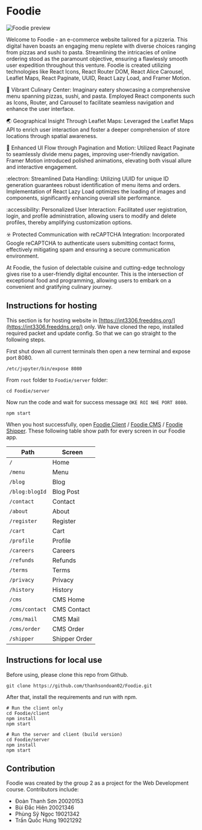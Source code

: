# Foodie

![Foodie preview](https://firebasestorage.googleapis.com/v0/b/foodie-68790.appspot.com/o/Screenshot%202024-01-01%20082823.png?alt=media&token=0b2ce2e9-f709-4bb5-b0bc-b1c3040ee1a8)


Welcome to Foodie - an e-commerce website tailored for a pizzeria. This digital haven boasts an engaging menu replete with diverse choices ranging from pizzas and sushi to pasta. Streamlining the intricacies of online ordering stood as the paramount objective, ensuring a flawlessly smooth user expedition throughout this venture. Foodie is created utilizing technologies like React Icons, React Router DOM, React Alice Carousel, Leaflet Maps, React Paginate, UUID, React Lazy Load, and Framer Motion.

:fork_and_knife: Vibrant Culinary Center:
Imaginary eatery showcasing a comprehensive menu spanning pizzas, sushi, and pasta. Employed React components such as Icons, Router, and Carousel to facilitate seamless navigation and enhance the user interface.

:earth_asia: Geographical Insight Through Leaflet Maps:
Leveraged the Leaflet Maps API to enrich user interaction and foster a deeper comprehension of store locations through spatial awareness.

:pizza: Enhanced UI Flow through Pagination and Motion:
Utilized React Paginate to seamlessly divide menu pages, improving user-friendly navigation. Framer Motion introduced polished animations, elevating both visual allure and interactive engagement.

:electron: Streamlined Data Handling:
Utilizing UUID for unique ID generation guarantees robust identification of menu items and orders. Implementation of React Lazy Load optimizes the loading of images and components, significantly enhancing overall site performance.

:accessibility: Personalized User Interaction:
Facilitated user registration, login, and profile administration, allowing users to modify and delete profiles, thereby amplifying customization options.

:biohazard: Protected Communication with reCAPTCHA Integration:
Incorporated Google reCAPTCHA to authenticate users submitting contact forms, effectively mitigating spam and ensuring a secure communication environment.

At Foodie, the fusion of delectable cuisine and cutting-edge technology gives rise to a user-friendly digital encounter. This is the intersection of exceptional food and programming, allowing users to embark on a convenient and gratifying culinary journey.


## Instructions for hosting
This section is for hosting website in [https://int3306.freeddns.org/](https://int3306.freeddns.org/) only. We have cloned the repo, installed required packet and update config. So that we can go straight to the following steps.

First shut down all current terminals then open a new terminal and expose port 8080.

```
/etc/jupyter/bin/expose 8080
```

From `root` folder to  `Foodie/server` folder:

```
cd Foodie/server
```

Now run the code and wait for success message `OKE ROI NHE PORT 8080`.

```
npm start
```

When you host successfully, open [Foodie Client](http://fall2324w20g2.int3306.freeddns.org) / [Foodie CMS](http://fall2324w20g2.int3306.freeddns.org/cms) / [Foodie Shipper](http://fall2324w20g2.int3306.freeddns.org/shipper). These following table show path for every screen in our Foodie app.

| Path | Screen |                                                          
|--------------|---------|
| `/` | Home |
| `/menu` | Menu |
| `/blog` | Blog |
| `/blog:blogId` | Blog Post |
| `/contact` | Contact |
| `/about` | About |
| `/register` | Register |
| `/cart` | Cart |
| `/profile` | Profile |
| `/careers` | Careers |
| `/refunds` | Refunds |
| `/terms` | Terms |
| `/privacy` | Privacy |
| `/history` | History |
| `/cms` | CMS Home |
| `/cms/contact` | CMS Contact |
| `/cms/mail` | CMS Mail |
| `/cms/order` | CMS Order |
| `/shipper` | Shipper Order |

## Instructions for local use

Before using, please clone this repo from Github.

```
git clone https://github.com/thanhsondoan02/Foodie.git
```

After that, install the requirements and run with npm.

```
# Run the client only
cd Foodie/client
npm install
npm start

# Run the server and client (build version)
cd Foodie/server
npm install
npm start
```

## Contribution

Foodie was created by the group 2 as a project for the Web Development course. Contributors include:
- Đoàn Thanh Sơn 20020153
- Bùi Đắc Hiên 20021346
- Phùng Sỹ Ngọc 19021342
- Trần Quốc Hưng 19021292
